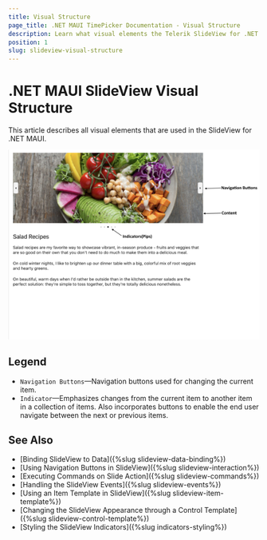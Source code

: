 ```yaml
---
title: Visual Structure
page_title: .NET MAUI TimePicker Documentation - Visual Structure
description: Learn what visual elements the Telerik SlideView for .NET MAUI displays and see the visual structure of the control.
position: 1
slug: slideview-visual-structure
---
```


# .NET MAUI SlideView Visual Structure

This article describes all visual elements that are used in the SlideView for .NET MAUI.

![.NET MAUI SlideView Visual Structure](images/slideview-visualstructure.png)

## Legend

- `Navigation Buttons`&mdash;Navigation buttons used for changing the current item.
- `Indicator`&mdash;Emphasizes changes from the current item to another item in a collection of items. Also incorporates buttons to enable the end user navigate between the next or previous items.

## See Also

- [Binding SlideView to Data]({%slug slideview-data-binding%})
- [Using Navigation Buttons in SlideView]({%slug slideview-interaction%})
- [Executing Commands on Slide Action]({%slug slideview-commands%})
- [Handling the SlideView Events]({%slug slideview-events%})
- [Using an Item Template in SlideView]({%slug slideview-item-template%})
- [Changing the SlideView Appearance through a Control Template]({%slug slideview-control-template%})
- [Styling the SlideView Indicators]({%slug indicators-styling%})

